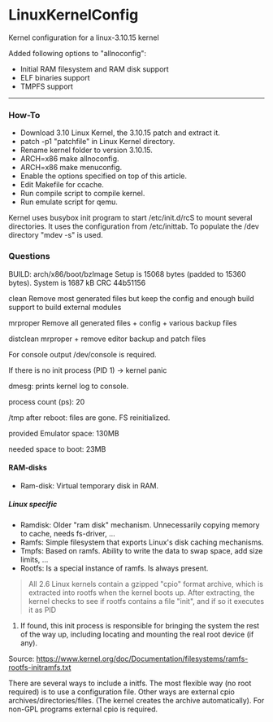 LinuxKernelConfig
=================

Kernel configuration for a linux-3.10.15 kernel

Added following options to "allnoconfig":
* Initial RAM filesystem and RAM disk support
* ELF binaries support
* TMPFS support

-----------------

### How-To ###

* Download 3.10 Linux Kernel, the 3.10.15 patch and extract it.
* patch -p1 "patchfile" in Linux Kernel directory.
* Rename kernel folder to version 3.10.15.
* ARCH=x86 make allnoconfig.
* ARCH=x86 make menuconfig.
* Enable the options specified on top of this article.
* Edit Makefile for ccache.
* Run compile script to compile kernel.
* Run emulate script for qemu.

Kernel uses busybox init program to start /etc/init.d/rcS to mount several directories.
It uses the configuration from /etc/inittab. To populate the /dev directory "mdev -s" is used.

### Questions ###

BUILD: arch/x86/boot/bzImage
Setup is 15068 bytes (padded to 15360 bytes).
System is 1687 kB
CRC 44b51156

clean 
Remove most generated files but keep the config and enough build support to build external modules

mrproper 
Remove all generated files + config + various backup files

distclean 
mrproper + remove editor backup and patch files

For console output /dev/console is required.

If there is no init process (PID 1) -> kernel panic

dmesg:
prints kernel log to console.

process count (ps):
20

/tmp after reboot:
files are gone. FS reinitialized.

provided Emulator space:
130MB

needed space to boot:
23MB

#### RAM-disks ####

* Ram-disk: Virtual temporary disk in RAM.

##### Linux specific #####

* Ramdisk: Older "ram disk" mechanism. Unnecessarily copying memory to cache, needs fs-driver, ...
* Ramfs: Simple filesystem that exports Linux's disk caching mechanisms.
* Tmpfs: Based on ramfs. Ability to write the data to swap space, add size limits, ...
* Rootfs: Is a special instance of ramfs. Is always present.

> All 2.6 Linux kernels contain a gzipped "cpio" format archive, which is
extracted into rootfs when the kernel boots up.  After extracting, the kernel
checks to see if rootfs contains a file "init", and if so it executes it as PID
1.  If found, this init process is responsible for bringing the system the
rest of the way up, including locating and mounting the real root device (if
any).

Source:
https://www.kernel.org/doc/Documentation/filesystems/ramfs-rootfs-initramfs.txt

There are several ways to include a initfs. The most flexible way (no root required)
is to use a configuration file. Other ways are external cpio archives/directories/files.
(The kernel creates the archive automatically). For non-GPL programs external cpio is required.

